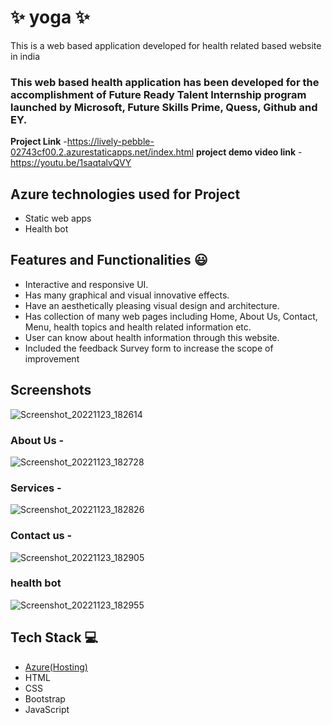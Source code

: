 # ✨  yoga ✨

This is a web based application developed for health related based website in india

### This web based health application has been developed for the accomplishment of Future Ready Talent Internship program launched by Microsoft, Future Skills Prime, Quess, Github and EY.


**Project Link** -https://lively-pebble-02743cf00.2.azurestaticapps.net/index.html
**project demo video link** - https://youtu.be/1saqtalvQVY

## Azure technologies used for Project

- Static web apps
- Health bot

## Features and Functionalities 😃

- Interactive and responsive UI.
- Has many graphical and visual innovative effects.
- Have an aesthetically pleasing visual design and architecture.
- Has collection of many web pages including Home, About Us, Contact, Menu, health topics and health related information etc.
- User can know about health information through this website.
- Included the feedback Survey form to increase the scope of improvement 

## Screenshots




   ![Screenshot_20221123_182614](https://user-images.githubusercontent.com/118154515/203552495-f2d568c0-74b6-4c84-861a-212a11973c0d.png)


### About Us -
![Screenshot_20221123_182728](https://user-images.githubusercontent.com/118154515/203552652-076135a0-a5a7-4024-9496-7eebf9292ad2.png)



### Services -

![Screenshot_20221123_182826](https://user-images.githubusercontent.com/118154515/203552747-474db33c-1c65-465e-b16c-8fd9ad0ea58a.png)


### Contact us -


![Screenshot_20221123_182905](https://user-images.githubusercontent.com/118154515/203552874-cfacdf52-78ef-40a2-87a2-4d98abc140fc.png)

### health bot



![Screenshot_20221123_182955](https://user-images.githubusercontent.com/118154515/203553039-9d523156-6e7d-4d72-970f-5724afc5a4db.png)

## Tech Stack 💻

- [Azure(Hosting)](https://azure.microsoft.com/en-in/features/azure-portal/)
- HTML
- CSS
- Bootstrap
- JavaScript

